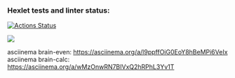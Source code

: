 ### Hexlet tests and linter status:
[![Actions Status](https://github.com/hikarinakano/frontend-project-44/workflows/hexlet-check/badge.svg)](https://github.com/hikarinakano/frontend-project-44/actions)

<a href="https://codeclimate.com/github/hikarinakano/frontend-project-44/maintainability"><img src="https://api.codeclimate.com/v1/badges/e103aa8a04a17bc1fd24/maintainability" /></a>

asciinema brain-even: https://asciinema.org/a/l9ppffOiG0EoY8hBeMPi6VeIx
asciinema brain-calc: https://asciinema.org/a/wMzOnwRN7BIVxQ2hRPhL3Yv1T